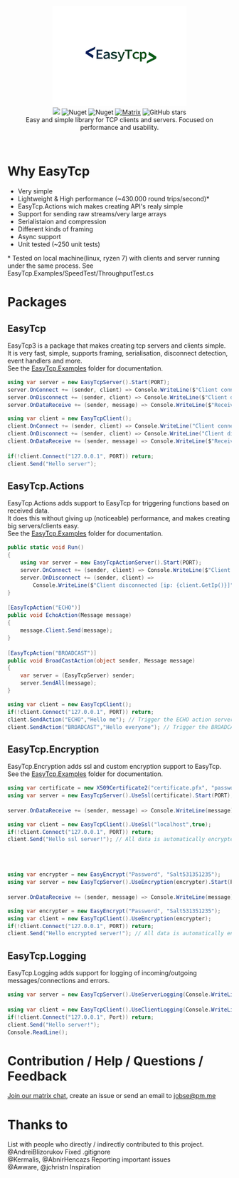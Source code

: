 <p align="center">
  <img src="ICON.png" width="300px">
  <br/>
  <img src="https://img.shields.io/badge/License-MIT-green.svg">
  <img alt="Nuget" src="https://img.shields.io/nuget/v/EasyTcp">
  <img alt="Nuget" src="https://img.shields.io/nuget/dt/EasyTcp">
  <a href="https://matrix.to/#/!UfWuzAAgKkyPzNyPxM:matrix.org?via=matrix.org"><img alt="Matrix" src="https://img.shields.io/matrix/EasyTcp3:matrix.org"></a>
  <img alt="GitHub stars" src="https://img.shields.io/github/stars/job79/EasyTcp">
  <br/>
  Easy and simple library for TCP clients and servers. Focused on performance and usability.
  <br/><br/><br/>
</p>

# Why EasyTcp
- Very simple
- Lightweight & High performance (~430.000 round trips/second)*
- EasyTcp.Actions wich makes creating API's realy simple
- Support for sending raw streams/very large arrays
- Serialistaion and compression
- Different kinds of framing
- Async support
- Unit tested (~250 unit tests)

\* Tested on local machine(linux, ryzen 7) with clients and server running under the same process. See EasyTcp.Examples/SpeedTest/ThroughputTest.cs

# Packages
## EasyTcp
EasyTcp3 is a package that makes creating tcp servers and clients simple. <br/>
It is very fast, simple, supports framing, serialisation, disconnect detection, event handlers and more. <br/>
See the [EasyTcp.Examples](https://github.com/Job79/EasyTcp/tree/master/EasyTcp3/EasyTcp3.Examples) folder for documentation.
```cs
using var server = new EasyTcpServer().Start(PORT);
server.OnConnect += (sender, client) => Console.WriteLine($"Client connected [ip: {client.GetIp()}]");
server.OnDisconnect += (sender, client) => Console.WriteLine($"Client disconnected [ip: {client.GetIp()}]");
server.OnDataReceive += (sender, message) => Console.WriteLine($"Received: {message}");
```

```cs
using var client = new EasyTcpClient();
client.OnConnect += (sender, client) => Console.WriteLine("Client connected!");
client.OnDisconnect += (sender, client) => Console.WriteLine("Client disconnected!");
client.OnDataReceive += (sender, message) => Console.WriteLine($"Received: {message}");
            
if(!client.Connect("127.0.0.1", PORT)) return; 
client.Send("Hello server");
```

## EasyTcp.Actions
EasyTcp.Actions adds support to EasyTcp for triggering functions based on received data. <br/>
It does this without giving up (noticeable) performance, and makes creating big servers/clients easy. <br/>
See the [EasyTcp.Examples](https://github.com/Job79/EasyTcp/tree/master/EasyTcp3/EasyTcp3.Examples) folder for documentation.
```cs
public static void Run()
{
    using var server = new EasyTcpActionServer().Start(PORT);
    server.OnConnect += (sender, client) => Console.WriteLine($"Client connected [ip: {client.GetIp()}]");
    server.OnDisconnect += (sender, client) =>
        Console.WriteLine($"Client disconnected [ip: {client.GetIp()}]");
}

[EasyTcpAction("ECHO")]
public void EchoAction(Message message)
{
    message.Client.Send(message);
}

[EasyTcpAction("BROADCAST")]
public void BroadCastAction(object sender, Message message)
{
    var server = (EasyTcpServer) sender;
    server.SendAll(message);
}
```

```cs
using var client = new EasyTcpClient();
if(!client.Connect("127.0.0.1", PORT)) return; 
client.SendAction("ECHO","Hello me"); // Trigger the ECHO action server side
client.SendAction("BROADCAST","Hello everyone"); // Trigger the BROADCAST action server side
```

## EasyTcp.Encryption
EasyTcp.Encryption adds ssl and custom encryption support to EasyTcp. <br/>
See the [EasyTcp.Examples](https://github.com/Job79/EasyTcp/tree/master/EasyTcp3/EasyTcp3.Examples) folder for documentation.
```cs
using var certificate = new X509Certificate2("certificate.pfx", "password");
using var server = new EasyTcpServer().UseSsl(certificate).Start(PORT);

server.OnDataReceive += (sender, message) => Console.WriteLine(message); // Message is automatically decrypted
```
```cs
using var client = new EasyTcpClient().UseSsl("localhost",true); 
if(!client.Connect("127.0.0.1", PORT)) return;
client.Send("Hello ssl server!"); // All data is automatically encrypted
```
<br/><br/>
```cs
using var encrypter = new EasyEncrypt("Password", "Salt531351235");
using var server = new EasyTcpServer().UseEncryption(encrypter).Start(PORT);

server.OnDataReceive += (sender, message) => Console.WriteLine(message); // Message is automatically decrypted
```
```cs
using var encrypter = new EasyEncrypt("Password", "Salt531351235");
using var client = new EasyTcpClient().UseEncryption(encrypter); 
if(!client.Connect("127.0.0.1", PORT)) return;
client.Send("Hello encrypted server!"); // All data is automatically encrypted
```

## EasyTcp.Logging
EasyTcp.Logging adds support for logging of incoming/outgoing messages/connections and errors.
```cs
using var server = new EasyTcpServer().UseServerLogging(Console.WriteLine).Start(Port);

using var client = new EasyTcpClient().UseClientLogging(Console.WriteLine);
if(!client.Connect("127.0.0.1", Port)) return;
client.Send("Hello server!");
Console.ReadLine();      
```

# Contribution / Help / Questions / Feedback
[Join our matrix chat](https://matrix.to/#/!UfWuzAAgKkyPzNyPxM:matrix.org?via=matrix.org), create an issue or send an email to jobse@pm.me

# Thanks to
List with people who directly / indirectly contributed to this project.<br/>
@AndreiBlizorukov Fixed .gitignore<br/>
@Kermalis, @AbnirHencazs Reporting important issues<br/>
@Awware, @jchristn Inspiration<br/>
